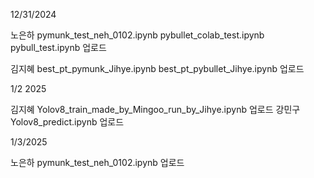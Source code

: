 12/31/2024 

노은하 
pymunk_test_neh_0102.ipynb
pybullet_colab_test.ipynb 
pybull_test.ipynb 업로드

김지혜 
best_pt_pymunk_Jihye.ipynb
best_pt_pybullet_Jihye.ipynb 업로드 

1/2 2025

김지혜 
Yolov8_train_made_by_Mingoo_run_by_Jihye.ipynb 업로드
강민구 
Yolov8_predict.ipynb 업로드

1/3/2025

노은하
pymunk_test_neh_0102.ipynb 업로드

